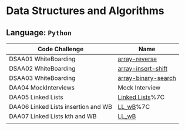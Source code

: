 # Data Structures and Algorithms

## Language: `Python`





|Code Challenge|Name|
--|--
|DSAA01 WhiteBoarding|[array-reverse](https://github.com/MISalz/data-structures-and-algorithms-401/tree/main/python/docs/array-reverse)
|DSAA02 WhiteBoarding|[array-insert-shift](https://github.com/MISalz/data-structures-and-algorithms-401/tree/main/python/docs/array-insert-shift)
|DSAA03 WhiteBoarding|[array-binary-search](https://github.com/MISalz/data-structures-and-algorithms-401/tree/main/python/docs/array-binary-search)
|DAA04 MockInterviews|Mock Interview|
|DAA05 Linked Lists|[Linked Lists](https://github.com/MISalz/data-structures-and-algorithms-401/blob/main/python/data_structures/linked_list.py)%7C
|DAA06 Linked Lists insertion and WB|[LL_wB](https://github.com/MISalz/data-structures-and-algorithms-401/blob/main/python/docs/linked_list_insertions/README.md)%7C
|DAA07 Linked Lists kth and WB|[LL_wB]()|
|||
